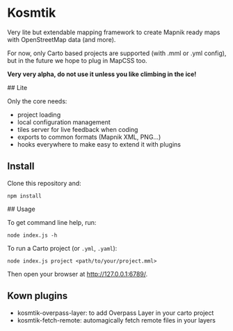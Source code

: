 # Kosmtik

Very lite but extendable mapping framework to create Mapnik ready maps with
OpenStreetMap data (and more).

For now, only Carto based projects are supported (with .mml or .yml config),
but in the future we hope to plug in MapCSS too.

**Very very alpha, do not use it unless you like climbing in the ice!**

## Lite

Only the core needs:

- project loading
- local configuration management
- tiles server for live feedback when coding
- exports to common formats (Mapnik XML, PNG…)
- hooks everywhere to make easy to extend it with plugins


## Install

Clone this repository and:

```
npm install
```

## Usage

To get command line help, run:

```
node index.js -h
```

To run a Carto project (or `.yml`, `.yaml`):

```
node index.js project <path/to/your/project.mml>
```

Then open your browser at http://127.0.0.1:6789/.


## Kown plugins

- kosmtik-overpass-layer: to add Overpass Layer in your carto project
- kosmtik-fetch-remote: automagically fetch remote files in your layers
